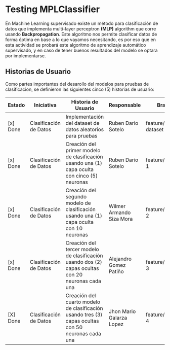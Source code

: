 # Testing MPLClassifier
En Machine Learning supervisado existe un método para clasificación de datos que implementa multi-layer perceptron **(MLP)** algorithm que corre usando **Backpropagation**. Este algoritmo nos permite clasificar datos de forma óptima en base a lo que vayamos necesitando, es por eso que en esta actividad se probará este algoritmo de aprendizaje automático supervisado, y en caso de tener buenos resultados del modelo se optara por implementarse.


## Historias de Usuario
Como partes importantes del desarollo del modelos para pruebas de clasificacion, se definieron las siguientes cinco (5) historias de usuario:

|Estado|Iniciativa|Historia de Usuario|Responsable|Brach|
|-------|-------|-------|-------|----|
| [x] Done | Clasificación de Datos | Implementación del dataset de datos aleatorios para pruebas | Ruben Dario Sotelo | feature/load-dataset |
| [x] Done | Clasificación de Datos | Creación del primer modelo de clasificación usando una (1) capa oculta con cinco (5) neuronas | Ruben Dario Sotelo | feature/model-1 |
| [x] Done | Clasificación de Datos | Creación del segundo modelo de clasificación usando una (1) capa oculta con 10 neuronas | Wilmer Armando Siza Mora | feature/model-2 |
| [x] Done | Clasificación de Datos | Creación del tercer modelo de clasificación usando dos (2) capas ocultas con 20 neuronas cada una | Alejandro Gomez Patiño | feature/model-3 |
| [X] Done | Clasificación de Datos | Creación del cuarto modelo de clasificación usando tres (3) capas ocultas con 50 neuronas cada una | Jhon Mario Galarza Lopez | feature/model-4 |
